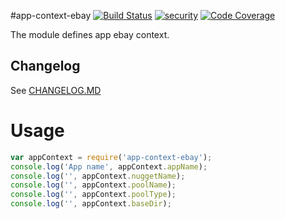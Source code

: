 #app-context-ebay 
[![Build Status](https://ebayci.qa.ebay.com/CI-Instance/buildStatus/icon?job=app-context-ebay)](https://ebayci.qa.ebay.com/CI-Instance/job/app-context-ebay)   [![security](https://nodevalid-i3ey5.vip.lvs01.dev.ebayc3.com/nodejs/app-context-ebay.svg)](https://nodevalid-i3ey5.vip.lvs01.dev.ebayc3.com/nodejs/app-context-ebay/)
[![Code Coverage](https://nodevalid-i3ey5.vip.lvs01.dev.ebayc3.com/coverage/nodejs/app-context-ebay)](http://sonar/dashboard/index?id=app-context-ebay)


The module defines app ebay context.

## Changelog

See [CHANGELOG.MD](https://github.corp.ebay.com/nodejs/app-context-ebay/blob/master/CHANGELOG.md#changelog)

# Usage

```javascript
var appContext = require('app-context-ebay');
console.log('App name', appContext.appName);
console.log('', appContext.nuggetName);
console.log('', appContext.poolName);
console.log('', appContext.poolType);
console.log('', appContext.baseDir);
```
